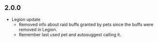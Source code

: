 ## 2.0.0
* Legion update
	* Removed info about raid buffs granted by pets since the buffs were removed in Legion.
	* Remember last used pet and autosuggest calling it.
